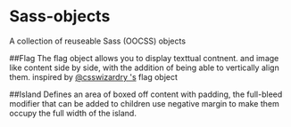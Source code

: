 # Sass-objects
A collection of reuseable Sass (OOCSS) objects

##Flag
The flag object allows you to display texttual contnent. and image like content side by side, with the 
addition of being able to vertically align them.  inspired by [@csswizardry 's](https://twitter.com/csswizardry) flag object


##Island
Defines an area of boxed off content with padding, the full-bleed modifier that can be added to 
children use negative margin to make them occupy the full width of the island.
